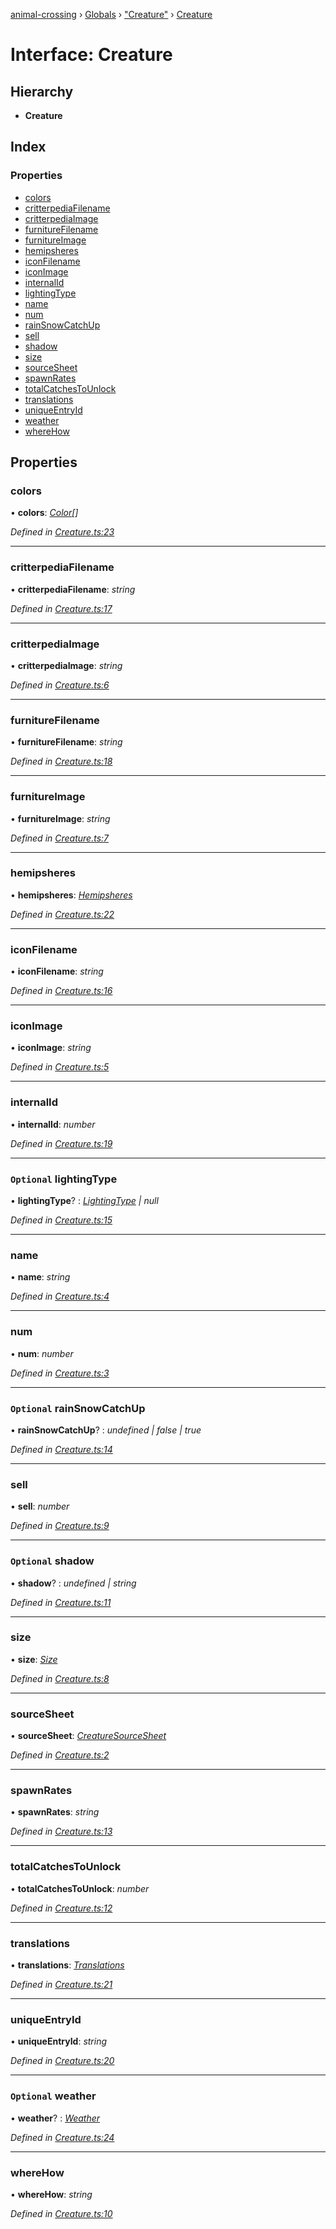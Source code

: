[animal-crossing](../README.md) › [Globals](../globals.md) › ["Creature"](../modules/_creature_.md) › [Creature](_creature_.creature.md)

# Interface: Creature

## Hierarchy

* **Creature**

## Index

### Properties

* [colors](_creature_.creature.md#colors)
* [critterpediaFilename](_creature_.creature.md#critterpediafilename)
* [critterpediaImage](_creature_.creature.md#critterpediaimage)
* [furnitureFilename](_creature_.creature.md#furniturefilename)
* [furnitureImage](_creature_.creature.md#furnitureimage)
* [hemipsheres](_creature_.creature.md#hemipsheres)
* [iconFilename](_creature_.creature.md#iconfilename)
* [iconImage](_creature_.creature.md#iconimage)
* [internalId](_creature_.creature.md#internalid)
* [lightingType](_creature_.creature.md#optional-lightingtype)
* [name](_creature_.creature.md#name)
* [num](_creature_.creature.md#num)
* [rainSnowCatchUp](_creature_.creature.md#optional-rainsnowcatchup)
* [sell](_creature_.creature.md#sell)
* [shadow](_creature_.creature.md#optional-shadow)
* [size](_creature_.creature.md#size)
* [sourceSheet](_creature_.creature.md#sourcesheet)
* [spawnRates](_creature_.creature.md#spawnrates)
* [totalCatchesToUnlock](_creature_.creature.md#totalcatchestounlock)
* [translations](_creature_.creature.md#translations)
* [uniqueEntryId](_creature_.creature.md#uniqueentryid)
* [weather](_creature_.creature.md#optional-weather)
* [whereHow](_creature_.creature.md#wherehow)

## Properties

###  colors

• **colors**: *[Color](../enums/_creature_.color.md)[]*

*Defined in [Creature.ts:23](https://github.com/Norviah/animal-crossing/blob/13550bd/module/types/Creature.ts#L23)*

___

###  critterpediaFilename

• **critterpediaFilename**: *string*

*Defined in [Creature.ts:17](https://github.com/Norviah/animal-crossing/blob/13550bd/module/types/Creature.ts#L17)*

___

###  critterpediaImage

• **critterpediaImage**: *string*

*Defined in [Creature.ts:6](https://github.com/Norviah/animal-crossing/blob/13550bd/module/types/Creature.ts#L6)*

___

###  furnitureFilename

• **furnitureFilename**: *string*

*Defined in [Creature.ts:18](https://github.com/Norviah/animal-crossing/blob/13550bd/module/types/Creature.ts#L18)*

___

###  furnitureImage

• **furnitureImage**: *string*

*Defined in [Creature.ts:7](https://github.com/Norviah/animal-crossing/blob/13550bd/module/types/Creature.ts#L7)*

___

###  hemipsheres

• **hemipsheres**: *[Hemipsheres](_creature_.hemipsheres.md)*

*Defined in [Creature.ts:22](https://github.com/Norviah/animal-crossing/blob/13550bd/module/types/Creature.ts#L22)*

___

###  iconFilename

• **iconFilename**: *string*

*Defined in [Creature.ts:16](https://github.com/Norviah/animal-crossing/blob/13550bd/module/types/Creature.ts#L16)*

___

###  iconImage

• **iconImage**: *string*

*Defined in [Creature.ts:5](https://github.com/Norviah/animal-crossing/blob/13550bd/module/types/Creature.ts#L5)*

___

###  internalId

• **internalId**: *number*

*Defined in [Creature.ts:19](https://github.com/Norviah/animal-crossing/blob/13550bd/module/types/Creature.ts#L19)*

___

### `Optional` lightingType

• **lightingType**? : *[LightingType](../enums/_creature_.lightingtype.md) | null*

*Defined in [Creature.ts:15](https://github.com/Norviah/animal-crossing/blob/13550bd/module/types/Creature.ts#L15)*

___

###  name

• **name**: *string*

*Defined in [Creature.ts:4](https://github.com/Norviah/animal-crossing/blob/13550bd/module/types/Creature.ts#L4)*

___

###  num

• **num**: *number*

*Defined in [Creature.ts:3](https://github.com/Norviah/animal-crossing/blob/13550bd/module/types/Creature.ts#L3)*

___

### `Optional` rainSnowCatchUp

• **rainSnowCatchUp**? : *undefined | false | true*

*Defined in [Creature.ts:14](https://github.com/Norviah/animal-crossing/blob/13550bd/module/types/Creature.ts#L14)*

___

###  sell

• **sell**: *number*

*Defined in [Creature.ts:9](https://github.com/Norviah/animal-crossing/blob/13550bd/module/types/Creature.ts#L9)*

___

### `Optional` shadow

• **shadow**? : *undefined | string*

*Defined in [Creature.ts:11](https://github.com/Norviah/animal-crossing/blob/13550bd/module/types/Creature.ts#L11)*

___

###  size

• **size**: *[Size](../enums/_creature_.size.md)*

*Defined in [Creature.ts:8](https://github.com/Norviah/animal-crossing/blob/13550bd/module/types/Creature.ts#L8)*

___

###  sourceSheet

• **sourceSheet**: *[CreatureSourceSheet](../enums/_creature_.creaturesourcesheet.md)*

*Defined in [Creature.ts:2](https://github.com/Norviah/animal-crossing/blob/13550bd/module/types/Creature.ts#L2)*

___

###  spawnRates

• **spawnRates**: *string*

*Defined in [Creature.ts:13](https://github.com/Norviah/animal-crossing/blob/13550bd/module/types/Creature.ts#L13)*

___

###  totalCatchesToUnlock

• **totalCatchesToUnlock**: *number*

*Defined in [Creature.ts:12](https://github.com/Norviah/animal-crossing/blob/13550bd/module/types/Creature.ts#L12)*

___

###  translations

• **translations**: *[Translations](_creature_.translations.md)*

*Defined in [Creature.ts:21](https://github.com/Norviah/animal-crossing/blob/13550bd/module/types/Creature.ts#L21)*

___

###  uniqueEntryId

• **uniqueEntryId**: *string*

*Defined in [Creature.ts:20](https://github.com/Norviah/animal-crossing/blob/13550bd/module/types/Creature.ts#L20)*

___

### `Optional` weather

• **weather**? : *[Weather](../enums/_creature_.weather.md)*

*Defined in [Creature.ts:24](https://github.com/Norviah/animal-crossing/blob/13550bd/module/types/Creature.ts#L24)*

___

###  whereHow

• **whereHow**: *string*

*Defined in [Creature.ts:10](https://github.com/Norviah/animal-crossing/blob/13550bd/module/types/Creature.ts#L10)*
